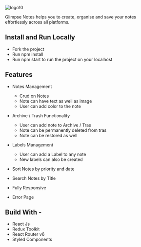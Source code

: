 ![logo10](https://user-images.githubusercontent.com/76046065/206905446-e0addf98-c603-4b04-ba48-4f849a55d782.png)

Glimpse Notes helps you to create, organise and save your notes
effortlessly across all platforms.

## Install and Run Locally

- Fork the project
- Run npm install
- Run npm start to run the project on your localhost

## Features

- Notes Management
  - Crud on Notes
  - Note can have text as well as image
  - User can add color to the note
- Archive / Trash Functionality
  - User can add note to Archive / Tras
  - Note can be permanently deleted from tras
  - Note can be restored as well
- Labels Management

  - User can add a Label to any note
  - New labels can also be created

- Sort Notes by priority and date
- Search Notes by Title
- Fully Responsive
- Error Page

## Build With -

- React Js
- Redux Toolkit
- React Router v6
- Styled Components
